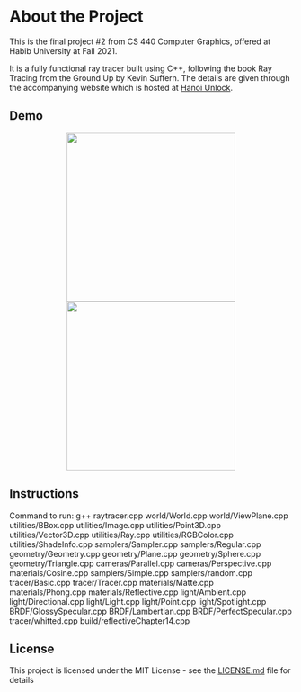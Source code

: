 # About the Project

This is the final project #2 from CS 440 Computer Graphics, offered at Habib University at Fall 2021.

It is a fully functional ray tracer built using C++, following the book Ray Tracing from the Ground Up by Kevin Suffern. The details are given through the accompanying website which is hosted at [Hanoi Unlock](https://hafsairfan.github.io/CG-Project-Website/). 

## Demo

<p align="middle">
  <img src="https://user-images.githubusercontent.com/56905673/169743094-1c72678e-22a0-4b8e-a093-02cf46dbfab5.png" width="300" caption="n=4" />
  <img src="https://user-images.githubusercontent.com/56905673/169743124-1c11f050-c642-4caf-b99d-8decd3dc6539.png" width="300"caption="n=6" /> 
</p>

## Instructions

Command to run: g++ raytracer.cpp world/World.cpp world/ViewPlane.cpp utilities/BBox.cpp utilities/Image.cpp utilities/Point3D.cpp utilities/Vector3D.cpp utilities/Ray.cpp utilities/RGBColor.cpp utilities/ShadeInfo.cpp samplers/Sampler.cpp samplers/Regular.cpp geometry/Geometry.cpp geometry/Plane.cpp geometry/Sphere.cpp geometry/Triangle.cpp cameras/Parallel.cpp cameras/Perspective.cpp materials/Cosine.cpp samplers/Simple.cpp samplers/random.cpp tracer/Basic.cpp tracer/Tracer.cpp materials/Matte.cpp materials/Phong.cpp materials/Reflective.cpp light/Ambient.cpp light/Directional.cpp light/Light.cpp light/Point.cpp light/Spotlight.cpp BRDF/GlossySpecular.cpp BRDF/Lambertian.cpp BRDF/PerfectSpecular.cpp tracer/whitted.cpp build/reflectiveChapter14.cpp

## License

This project is licensed under the MIT License - see the [LICENSE.md](LICENSE.md) file for details
